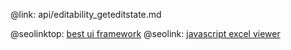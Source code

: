 @link: api/editability_geteditstate.md

@seolinktop: [best ui framework](https://webix.com)
@seolink: [javascript excel viewer](https://webix.com/widget/excel_viewer/)